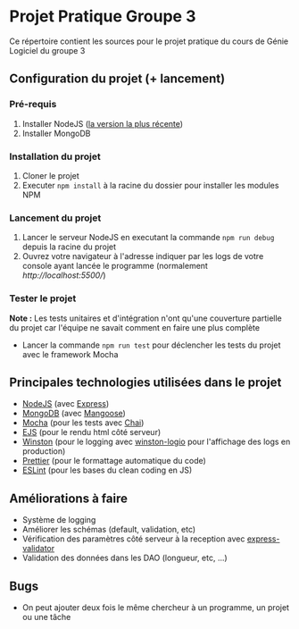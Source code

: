 # Projet Pratique Groupe 3

Ce répertoire contient les sources pour le projet pratique du cours de Génie Logiciel du groupe 3

## Configuration du projet (+ lancement)

### Pré-requis

1. Installer NodeJS ([la version la plus récente](https://nodejs.org/en/download/))
1. Installer MongoDB

### Installation du projet

1. Cloner le projet
1. Executer `npm install` à la racine du dossier pour installer les modules NPM

### Lancement du projet

1. Lancer le serveur NodeJS en executant la commande `npm run debug` depuis la racine du projet
1. Ouvrez votre navigateur à l'adresse indiquer par les logs de votre console ayant lancée le programme (normalement _http://localhost:5500/_)

### Tester le projet

**Note :** Les tests unitaires et d'intégration n'ont qu'une couverture partielle du projet car l'équipe ne savait comment en faire une plus complète

-   Lancer la commande `npm run test` pour déclencher les tests du projet avec le framework Mocha

## Principales technologies utilisées dans le projet

-   [NodeJS](https://nodejs.org/en/) (avec [Express](https://expressjs.com/fr/))
-   [MongoDB](https://www.mongodb.com/fr) (avec [Mangoose](https://mongoosejs.com/docs/))
-   [Mocha](https://mochajs.org/) (pour les tests avec [Chai](https://www.chaijs.com/))
-   [EJS](https://ejs.co/) (pour le rendu html côté serveur)
-   [Winston](https://github.com/winstonjs/winston) (pour le logging avec [winston-logio](https://github.com/jaakkos/winston-logio) pour l'affichage des logs en production)
-   [Prettier](https://prettier.io/) (pour le formattage automatique du code)
-   [ESLint](https://eslint.org/) (pour les bases du clean coding en JS)

## Améliorations à faire

-   Système de logging
-   Améliorer les schémas (default, validation, etc)
-   Vérification des paramètres côté serveur à la reception avec [express-validator](https://express-validator.github.io/docs/check-api.html)
-   Validation des données dans les DAO (longueur, etc, ...)

## Bugs

-   On peut ajouter deux fois le même chercheur à un programme, un projet ou une tâche

